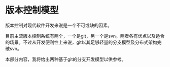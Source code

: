 # 版本控制模型

版本控制对现代软件开发来说是一个不可或缺的因素。

目前主流版本控制系统有两个，一个是git，另一个是svn。两者各有优点以及适合的场景。不过从开发便利性上来说，git以其足够轻量的分支模型及分布式架构完破svn。

本部分内容，我将给出两种基于git的分支开发模型以供参考。